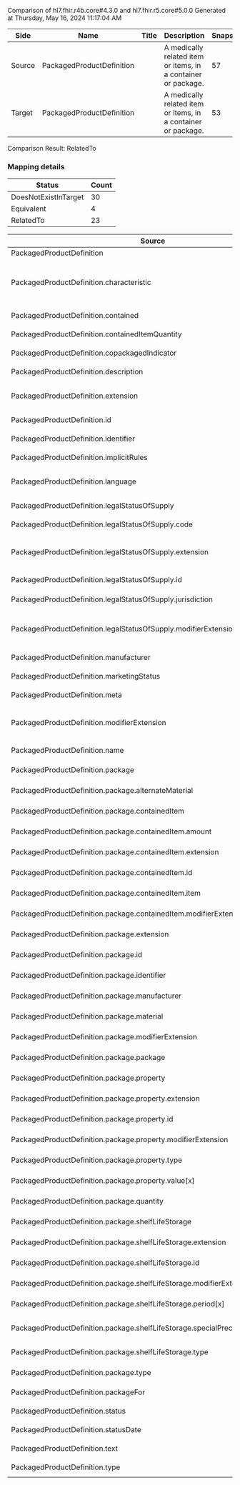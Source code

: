 Comparison of hl7.fhir.r4b.core#4.3.0 and hl7.fhir.r5.core#5.0.0
Generated at Thursday, May 16, 2024 11:17:04 AM

| Side | Name | Title | Description | Snapshot | Differential |
| --- | --- | --- | --- | --- | --- |
| Source | PackagedProductDefinition |  | A medically related item or items, in a container or package. | 57 | 34 |
| Target | PackagedProductDefinition |  | A medically related item or items, in a container or package. | 53 | 33 |


Comparison Result: RelatedTo


### Mapping details

| Status | Count |
| ------ | ----- |
DoesNotExistInTarget | 30 |
Equivalent | 4 |
RelatedTo | 23 |


| Source | Target | Status | Message |
| ------ | ------ | ------ | ------- |
| PackagedProductDefinition | PackagedProductDefinition | Equivalent | R4B `PackagedProductDefinition` maps as Equivalent to R5 `PackagedProductDefinition` |
| PackagedProductDefinition.characteristic | PackagedProductDefinition.characteristic | RelatedTo | R4B `PackagedProductDefinition.characteristic` maps as RelatedTo to R5 `PackagedProductDefinition.characteristic` - characteristic removed a binding requirement - Example http://hl7.org/fhir/ValueSet/package-characteristic; characteristic has change due to type change: R4B characteristic CodeableConcept has no equivalent or mapped type in R5 characteristic |
| PackagedProductDefinition.contained | PackagedProductDefinition.contained | Equivalent | R4B `PackagedProductDefinition.contained` maps as Equivalent to R5 `PackagedProductDefinition.contained` |
| PackagedProductDefinition.containedItemQuantity | PackagedProductDefinition.containedItemQuantity | Equivalent | R4B `PackagedProductDefinition.containedItemQuantity` maps as Equivalent to R5 `PackagedProductDefinition.containedItemQuantity` |
| PackagedProductDefinition.copackagedIndicator | PackagedProductDefinition.copackagedIndicator | Equivalent | R4B `PackagedProductDefinition.copackagedIndicator` maps as Equivalent to R5 `PackagedProductDefinition.copackagedIndicator` |
| PackagedProductDefinition.description | PackagedProductDefinition.description | Equivalent | R4B `PackagedProductDefinition.description` maps as Equivalent to R5 `PackagedProductDefinition.description` |
| PackagedProductDefinition.extension | PackagedProductDefinition.extension | RelatedTo | R4B `PackagedProductDefinition.extension` maps as RelatedTo to R5 `PackagedProductDefinition.extension` - extension has change due to type change: R4B `extension` `Extension` maps as RelatedTo for R5 `extension` |
| PackagedProductDefinition.id | PackagedProductDefinition.id | Equivalent | R4B `PackagedProductDefinition.id` maps as Equivalent to R5 `PackagedProductDefinition.id` |
| PackagedProductDefinition.identifier | PackagedProductDefinition.identifier | Equivalent | R4B `PackagedProductDefinition.identifier` maps as Equivalent to R5 `PackagedProductDefinition.identifier` |
| PackagedProductDefinition.implicitRules | PackagedProductDefinition.implicitRules | Equivalent | R4B `PackagedProductDefinition.implicitRules` maps as Equivalent to R5 `PackagedProductDefinition.implicitRules` |
| PackagedProductDefinition.language | PackagedProductDefinition.language | RelatedTo | R4B `PackagedProductDefinition.language` maps as RelatedTo to R5 `PackagedProductDefinition.language` - language made the binding required (from Preferred) for http://hl7.org/fhir/ValueSet/all-languages|5.0.0 |
| PackagedProductDefinition.legalStatusOfSupply | PackagedProductDefinition.legalStatusOfSupply | Equivalent | R4B `PackagedProductDefinition.legalStatusOfSupply` maps as Equivalent to R5 `PackagedProductDefinition.legalStatusOfSupply` |
| PackagedProductDefinition.legalStatusOfSupply.code | PackagedProductDefinition.legalStatusOfSupply.code | Equivalent | R4B `PackagedProductDefinition.legalStatusOfSupply.code` maps as Equivalent to R5 `PackagedProductDefinition.legalStatusOfSupply.code` |
| PackagedProductDefinition.legalStatusOfSupply.extension | PackagedProductDefinition.legalStatusOfSupply.extension | RelatedTo | R4B `PackagedProductDefinition.legalStatusOfSupply.extension` maps as RelatedTo to R5 `PackagedProductDefinition.legalStatusOfSupply.extension` - extension has change due to type change: R4B `extension` `Extension` maps as RelatedTo for R5 `extension` |
| PackagedProductDefinition.legalStatusOfSupply.id | PackagedProductDefinition.legalStatusOfSupply.id | Equivalent | R4B `PackagedProductDefinition.legalStatusOfSupply.id` maps as Equivalent to R5 `PackagedProductDefinition.legalStatusOfSupply.id` |
| PackagedProductDefinition.legalStatusOfSupply.jurisdiction | PackagedProductDefinition.legalStatusOfSupply.jurisdiction | Equivalent | R4B `PackagedProductDefinition.legalStatusOfSupply.jurisdiction` maps as Equivalent to R5 `PackagedProductDefinition.legalStatusOfSupply.jurisdiction` |
| PackagedProductDefinition.legalStatusOfSupply.modifierExtension | PackagedProductDefinition.legalStatusOfSupply.modifierExtension | RelatedTo | R4B `PackagedProductDefinition.legalStatusOfSupply.modifierExtension` maps as RelatedTo to R5 `PackagedProductDefinition.legalStatusOfSupply.modifierExtension` - modifierExtension has change due to type change: R4B `modifierExtension` `Extension` maps as RelatedTo for R5 `modifierExtension` |
| PackagedProductDefinition.manufacturer | PackagedProductDefinition.manufacturer | Equivalent | R4B `PackagedProductDefinition.manufacturer` maps as Equivalent to R5 `PackagedProductDefinition.manufacturer` |
| PackagedProductDefinition.marketingStatus | PackagedProductDefinition.marketingStatus | Equivalent | R4B `PackagedProductDefinition.marketingStatus` maps as Equivalent to R5 `PackagedProductDefinition.marketingStatus` |
| PackagedProductDefinition.meta | PackagedProductDefinition.meta | Equivalent | R4B `PackagedProductDefinition.meta` maps as Equivalent to R5 `PackagedProductDefinition.meta` |
| PackagedProductDefinition.modifierExtension | PackagedProductDefinition.modifierExtension | RelatedTo | R4B `PackagedProductDefinition.modifierExtension` maps as RelatedTo to R5 `PackagedProductDefinition.modifierExtension` - modifierExtension has change due to type change: R4B `modifierExtension` `Extension` maps as RelatedTo for R5 `modifierExtension` |
| PackagedProductDefinition.name | PackagedProductDefinition.name | Equivalent | R4B `PackagedProductDefinition.name` maps as Equivalent to R5 `PackagedProductDefinition.name` |
| PackagedProductDefinition.package | - | DoesNotExistInTarget | R4B `PackagedProductDefinition.package` does not appear in the target and has no mapping for `PackagedProductDefinition`. |
| PackagedProductDefinition.package.alternateMaterial | - | DoesNotExistInTarget | R4B `PackagedProductDefinition.package.alternateMaterial` does not appear in the target and has no mapping for `PackagedProductDefinition`. |
| PackagedProductDefinition.package.containedItem | - | DoesNotExistInTarget | R4B `PackagedProductDefinition.package.containedItem` does not appear in the target and has no mapping for `PackagedProductDefinition`. |
| PackagedProductDefinition.package.containedItem.amount | - | DoesNotExistInTarget | R4B `PackagedProductDefinition.package.containedItem.amount` does not appear in the target and has no mapping for `PackagedProductDefinition`. |
| PackagedProductDefinition.package.containedItem.extension | - | DoesNotExistInTarget | R4B `PackagedProductDefinition.package.containedItem.extension` does not appear in the target and has no mapping for `PackagedProductDefinition`. |
| PackagedProductDefinition.package.containedItem.id | - | DoesNotExistInTarget | R4B `PackagedProductDefinition.package.containedItem.id` does not appear in the target and has no mapping for `PackagedProductDefinition`. |
| PackagedProductDefinition.package.containedItem.item | - | DoesNotExistInTarget | R4B `PackagedProductDefinition.package.containedItem.item` does not appear in the target and has no mapping for `PackagedProductDefinition`. |
| PackagedProductDefinition.package.containedItem.modifierExtension | - | DoesNotExistInTarget | R4B `PackagedProductDefinition.package.containedItem.modifierExtension` does not appear in the target and has no mapping for `PackagedProductDefinition`. |
| PackagedProductDefinition.package.extension | - | DoesNotExistInTarget | R4B `PackagedProductDefinition.package.extension` does not appear in the target and has no mapping for `PackagedProductDefinition`. |
| PackagedProductDefinition.package.id | - | DoesNotExistInTarget | R4B `PackagedProductDefinition.package.id` does not appear in the target and has no mapping for `PackagedProductDefinition`. |
| PackagedProductDefinition.package.identifier | - | DoesNotExistInTarget | R4B `PackagedProductDefinition.package.identifier` does not appear in the target and has no mapping for `PackagedProductDefinition`. |
| PackagedProductDefinition.package.manufacturer | - | DoesNotExistInTarget | R4B `PackagedProductDefinition.package.manufacturer` does not appear in the target and has no mapping for `PackagedProductDefinition`. |
| PackagedProductDefinition.package.material | - | DoesNotExistInTarget | R4B `PackagedProductDefinition.package.material` does not appear in the target and has no mapping for `PackagedProductDefinition`. |
| PackagedProductDefinition.package.modifierExtension | - | DoesNotExistInTarget | R4B `PackagedProductDefinition.package.modifierExtension` does not appear in the target and has no mapping for `PackagedProductDefinition`. |
| PackagedProductDefinition.package.package | - | DoesNotExistInTarget | R4B `PackagedProductDefinition.package.package` does not appear in the target and has no mapping for `PackagedProductDefinition`. |
| PackagedProductDefinition.package.property | - | DoesNotExistInTarget | R4B `PackagedProductDefinition.package.property` does not appear in the target and has no mapping for `PackagedProductDefinition`. |
| PackagedProductDefinition.package.property.extension | - | DoesNotExistInTarget | R4B `PackagedProductDefinition.package.property.extension` does not appear in the target and has no mapping for `PackagedProductDefinition`. |
| PackagedProductDefinition.package.property.id | - | DoesNotExistInTarget | R4B `PackagedProductDefinition.package.property.id` does not appear in the target and has no mapping for `PackagedProductDefinition`. |
| PackagedProductDefinition.package.property.modifierExtension | - | DoesNotExistInTarget | R4B `PackagedProductDefinition.package.property.modifierExtension` does not appear in the target and has no mapping for `PackagedProductDefinition`. |
| PackagedProductDefinition.package.property.type | - | DoesNotExistInTarget | R4B `PackagedProductDefinition.package.property.type` does not appear in the target and has no mapping for `PackagedProductDefinition`. |
| PackagedProductDefinition.package.property.value[x] | - | DoesNotExistInTarget | R4B `PackagedProductDefinition.package.property.value[x]` does not appear in the target and has no mapping for `PackagedProductDefinition`. |
| PackagedProductDefinition.package.quantity | - | DoesNotExistInTarget | R4B `PackagedProductDefinition.package.quantity` does not appear in the target and has no mapping for `PackagedProductDefinition`. |
| PackagedProductDefinition.package.shelfLifeStorage | - | DoesNotExistInTarget | R4B `PackagedProductDefinition.package.shelfLifeStorage` does not appear in the target and has no mapping for `PackagedProductDefinition`. |
| PackagedProductDefinition.package.shelfLifeStorage.extension | - | DoesNotExistInTarget | R4B `PackagedProductDefinition.package.shelfLifeStorage.extension` does not appear in the target and has no mapping for `PackagedProductDefinition`. |
| PackagedProductDefinition.package.shelfLifeStorage.id | - | DoesNotExistInTarget | R4B `PackagedProductDefinition.package.shelfLifeStorage.id` does not appear in the target and has no mapping for `PackagedProductDefinition`. |
| PackagedProductDefinition.package.shelfLifeStorage.modifierExtension | - | DoesNotExistInTarget | R4B `PackagedProductDefinition.package.shelfLifeStorage.modifierExtension` does not appear in the target and has no mapping for `PackagedProductDefinition`. |
| PackagedProductDefinition.package.shelfLifeStorage.period[x] | - | DoesNotExistInTarget | R4B `PackagedProductDefinition.package.shelfLifeStorage.period[x]` does not appear in the target and has no mapping for `PackagedProductDefinition`. |
| PackagedProductDefinition.package.shelfLifeStorage.specialPrecautionsForStorage | - | DoesNotExistInTarget | R4B `PackagedProductDefinition.package.shelfLifeStorage.specialPrecautionsForStorage` does not appear in the target and has no mapping for `PackagedProductDefinition`. |
| PackagedProductDefinition.package.shelfLifeStorage.type | - | DoesNotExistInTarget | R4B `PackagedProductDefinition.package.shelfLifeStorage.type` does not appear in the target and has no mapping for `PackagedProductDefinition`. |
| PackagedProductDefinition.package.type | - | DoesNotExistInTarget | R4B `PackagedProductDefinition.package.type` does not appear in the target and has no mapping for `PackagedProductDefinition`. |
| PackagedProductDefinition.packageFor | PackagedProductDefinition.packageFor | Equivalent | R4B `PackagedProductDefinition.packageFor` maps as Equivalent to R5 `PackagedProductDefinition.packageFor` |
| PackagedProductDefinition.status | PackagedProductDefinition.status | Equivalent | R4B `PackagedProductDefinition.status` maps as Equivalent to R5 `PackagedProductDefinition.status` |
| PackagedProductDefinition.statusDate | PackagedProductDefinition.statusDate | Equivalent | R4B `PackagedProductDefinition.statusDate` maps as Equivalent to R5 `PackagedProductDefinition.statusDate` |
| PackagedProductDefinition.text | PackagedProductDefinition.text | Equivalent | R4B `PackagedProductDefinition.text` maps as Equivalent to R5 `PackagedProductDefinition.text` |
| PackagedProductDefinition.type | PackagedProductDefinition.type | Equivalent | R4B `PackagedProductDefinition.type` maps as Equivalent to R5 `PackagedProductDefinition.type` |


